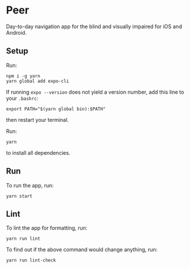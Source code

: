 # Peer

Day-to-day navigation app for the blind and visually impaired for iOS and Android.

## Setup

Run:

```
npm i -g yarn
yarn global add expo-cli
```

If running `expo --version` does not yield a version number, add this line to your `.bashrc`:

```
export PATH="$(yarn global bin):$PATH"
```

then restart your terminal.

Run:

```
yarn
```

to install all dependencies.

## Run

To run the app, run:

```
yarn start
```

## Lint

To lint the app for formatting, run:

```
yarn run lint
```

To find out if the above command would change anything, run:

```
yarn run lint-check
```